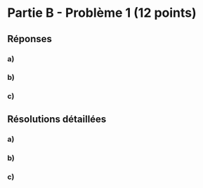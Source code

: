 # Partie B - Problème 1 (12 points)

## Réponses
### a)

### b)

### c)

## Résolutions détaillées
### a)

### b)

### c)

